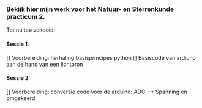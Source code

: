 ### Bekijk hier mijn werk voor het Natuur- en Sterrenkunde practicum 2. 

Tot nu toe voltooid:

#### Sessie 1:
[] Voorbereiding: herhaling basisprincipes python
[] Basiscode van ardiuno aan de hand van een lichtbron

#### Sessie 2:
[] Voorbereiding: conversie code voor de arduino: ADC --> Spanning en omgekeerd. 
